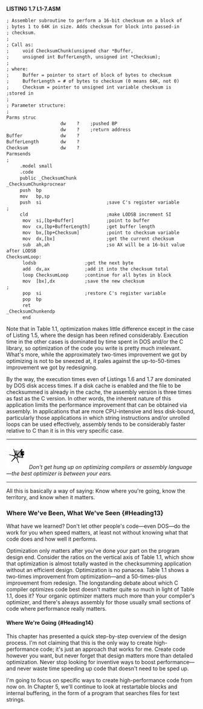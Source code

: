**LISTING 1.7 L1-7.ASM**

    ; Assembler subroutine to perform a 16-bit checksum on a block of
    ; bytes 1 to 64K in size. Adds checksum for block into passed-in
    ; checksum.
    ;
    ; Call as:
    ;     void ChecksumChunk(unsigned char *Buffer,
    ;     unsigned int BufferLength, unsigned int *Checksum);
    ;
    ; where:
    ;     Buffer = pointer to start of block of bytes to checksum
    ;     BufferLength = # of bytes to checksum (0 means 64K, not 0)
    ;     Checksum = pointer to unsigned int variable checksum is
    ;stored in
    ;
    ; Parameter structure:
    ;
    Parms struc
                        dw    ?    ;pushed BP
                        dw    ?    ;return address
    Buffer              dw    ?
    BufferLength        dw    ?
    Checksum            dw    ?
    Parmsends
    ;
         .model small
         .code
         public _ChecksumChunk
    _ChecksumChunkprocnear
         push  bp
         mov   bp,sp
         push  si                        ;save C's register variable
    ;
         cld                             ;make LODSB increment SI
          mov  si,[bp+Buffer]            ;point to buffer
          mov  cx,[bp+BufferLength]      ;get buffer length
          mov  bx,[bp+Checksum]          ;point to checksum variable
          mov  dx,[bx]                   ;get the current checksum
          sub  ah,ah                     ;so AX will be a 16-bit value after LODSB
    ChecksumLoop:
          lodsb                  ;get the next byte
          add  dx,ax             ;add it into the checksum total
          loop ChecksumLoop      ;continue for all bytes in block
          mov  [bx],dx           ;save the new checksum
    ;
          pop  si                ;restore C's register variable
          pop  bp
          ret
    _ChecksumChunkendp
          end

Note that in Table 1.1, optimization makes little difference except in
the case of Listing 1.5, where the design has been refined considerably.
Execution time in the other cases is dominated by time spent in DOS
and/or the C library, so optimization of the code you write is pretty
much irrelevant. What's more, while the approximately two-times
improvement we got by optimizing is not to be sneezed at, it pales
against the up-to-50-times improvement we got by redesigning.

By the way, the execution times even of Listings 1.6 and 1.7 are
dominated by DOS disk access times. If a disk cache is enabled and the
file to be checksummed is already in the cache, the assembly version is
three times as fast as the C version. In other words, the inherent
nature of this application limits the performance improvement that can
be obtained via assembly. In applications that are more CPU-intensive
and less disk-bound, particularly those applications in which string
instructions and/or unrolled loops can be used effectively, assembly
tends to be considerably faster relative to C than it is in this very
specific case.

  ------------------- -----------------------------------------------------------------------------------------------------------
  ![](images/i.jpg)   *Don't get hung up on optimizing compilers or assembly language—the best optimizer is between your ears.*
  ------------------- -----------------------------------------------------------------------------------------------------------

All this is basically a way of saying: Know where you're going, know the
territory, and know when it matters.

### Where We've Been, What We've Seen {#Heading13}

What have we learned? Don't let other people's code—even DOS—do the work
for you when speed matters, at least not without knowing what that code
does and how well it performs.

Optimization only matters after you've done your part on the program
design end. Consider the ratios on the vertical axis of Table 1.1, which
show that optimization is almost totally wasted in the checksumming
application without an efficient design. Optimization is no panacea.
Table 1.1 shows a two-times improvement from optimization—and a
50-times-plus improvement from redesign. The longstanding debate about
which C compiler optimizes code best doesn't matter quite so much in
light of Table 1.1, does it? Your organic optimizer matters much more
than your compiler's optimizer, and there's always assembly for those
usually small sections of code where performance really matters.

#### Where We're Going {#Heading14}

This chapter has presented a quick step-by-step overview of the design
process. I'm not claiming that this is the only way to create
high-performance code; it's just an approach that works for me. Create
code however you want, but never forget that design matters more than
detailed optimization. Never stop looking for inventive ways to boost
performance—and never waste time speeding up code that doesn't need to
be sped up.

I'm going to focus on specific ways to create high-performance code from
now on. In Chapter 5, we'll continue to look at restartable blocks and
internal buffering, in the form of a program that searches files for
text strings.